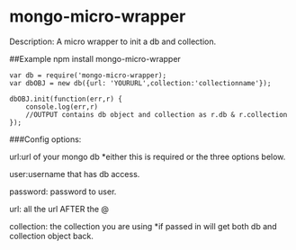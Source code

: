 mongo-micro-wrapper
===
Description: A micro wrapper to init a db and collection.

##Example
	npm install mongo-micro-wrapper
	
	
	var db = require('mongo-micro-wrapper);
	var dbOBJ = new db({url: 'YOURURL',collection:'collectionname'});
	
	dbOBJ.init(function(err,r) {
	    console.log(err,r)
	    //OUTPUT contains db object and collection as r.db & r.collection
	});
	
###Config options:

url:url of your mongo db *either this is required or the three options below.

user:username that has db access.

password: password to user.

url: all the url AFTER the @

collection: the collection you are using *if passed in will get both db and collection object back.	
